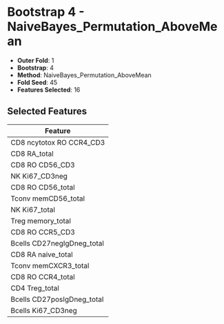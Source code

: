 # Bootstrap 4 - NaiveBayes_Permutation_AboveMean

- **Outer Fold**: 1
- **Bootstrap**: 4
- **Method**: NaiveBayes_Permutation_AboveMean
- **Fold Seed**: 45
- **Features Selected**: 16

## Selected Features

| Feature |
|---------|
| CD8 ncytotox RO CCR4_CD3 |
| CD8 RA_total |
| CD8 RO CD56_CD3 |
| NK Ki67_CD3neg |
| CD8 RO CD56_total |
| Tconv memCD56_total |
| NK Ki67_total |
| Treg memory_total |
| CD8 RO CCR5_CD3 |
| Bcells CD27negIgDneg_total |
| CD8 RA naive_total |
| Tconv memCXCR3_total |
| CD8 RO CCR4_total |
| CD4 Treg_total |
| Bcells CD27posIgDneg_total |
| Bcells Ki67_CD3neg |
